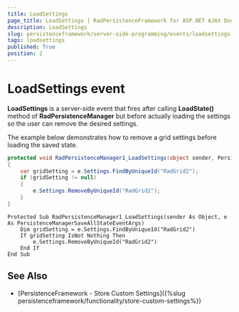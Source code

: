 ```yaml
---
title: LoadSettings
page_title: LoadSettings | RadPersistenceFramework for ASP.NET AJAX Documentation
description: LoadSettings
slug: persistenceframework/server-side-programming/events/loadsettings
tags: loadsettings
published: True
position: 2
---
```


# LoadSettings event

**LoadSettings** is a server-side event that fires after calling **LoadState()** method of **RadPersistenceManager** but before actually loading the settings so the user can remove the desired settings.

The example below demonstrates how to remove a grid settings before loading the saved state.

````C#
protected void RadPersistenceManager1_LoadSettings(object sender, PersistenceManagerSaveAllStateEventArgs e)
{
	var gridSetting = e.Settings.FindByUniqueId("RadGrid2");
	if (gridSetting != null)
	{
		e.Settings.RemoveByUniqueId("RadGrid2");
	}
}
````
````VB
Protected Sub RadPersistenceManager1_LoadSettings(sender As Object, e As PersistenceManagerSaveAllStateEventArgs)
	Dim gridSetting = e.Settings.FindByUniqueId("RadGrid2")
	If gridSetting IsNot Nothing Then
		e.Settings.RemoveByUniqueId("RadGrid2")
	End If
End Sub
````

## See Also

 * [PersistenceFramework - Store Custom Settings]({%slug persistenceframework/functionality/store-custom-settings%})
